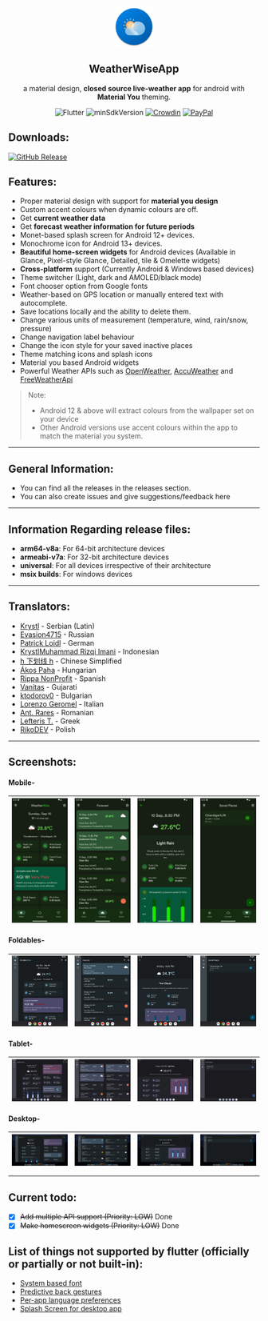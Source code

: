 <div align="center">
   <img width="80" height="80" src="screenshots/logo.png"/>
   <h2>WeatherWiseApp</h2>
   <p>a material design, <strong>closed source live-weather app</strong> for android with <strong>Material You</strong> theming.</p>
</div>
<div align="center">

![Flutter](https://img.shields.io/badge/Platform-Flutter-blue)
![minSdkVersion](https://img.shields.io/badge/minSdkVersion-23-green.svg)
[![Crowdin](https://badges.crowdin.net/weatherwise/localized.svg)](https://crowdin.com/project/weatherwise)
[![PayPal](https://img.shields.io/badge/PayPal-00457C?logo=paypal&logoColor=white)](https://paypal.me/milindgoel15)

</div>

## Downloads:

[![GitHub Release](https://img.shields.io/badge/github-%23121011.svg?style=for-the-badge&logo=github&logoColor=white)](https://github.com/MGAndroidProjects/WeatherWise-Releases/releases/latest)

## Features:

-  Proper material design with support for **material you design**
-  Custom accent colours when dynamic colours are off.
-  Get **current weather data**
-  Get **forecast weather information for future periods**
-  Monet-based splash screen for Android 12+ devices.
-  Monochrome icon for Android 13+ devices.
-  **Beautiful home-screen widgets** for Android devices (Available in Glance, Pixel-style Glance, Detailed, tile & Omelette widgets)
-  **Cross-platform** support (Currently Android & Windows based devices)
-  Theme switcher (Light, dark and AMOLED/black mode)
-  Font chooser option from Google fonts
-  Weather-based on GPS location or manually entered text with autocomplete.
-  Save locations locally and the ability to delete them.
-  Change various units of measurement (temperature, wind, rain/snow, pressure)
-  Change navigation label behaviour
-  Change the icon style for your saved inactive places
-  Theme matching icons and splash icons
-  Material you based Android widgets
- Powerful Weather APIs such as [OpenWeather](https://openweathermap.org/api), [AccuWeather](https://www.accuweather.com/) and [FreeWeatherApi](https://weatherapi.com/)

> Note:
>
> -  Android 12 & above will extract colours from the wallpaper set on your device
> -  Other Android versions use accent colours within the app to match the material you system.

---

## General Information:

-  You can find all the releases in the releases section.
-  You can also create issues and give suggestions/feedback here

---

## Information Regarding release files:

-  **arm64-v8a**: For 64-bit architecture devices
-  **armeabi-v7a**: For 32-bit architecture devices
-  **universal**: For all devices irrespective of their architecture
-  **msix builds**: For windows devices

---

## Translators:

-  [Krystl](https://crowdin.com/profile/krystl) - Serbian (Latin)
-  [Evasion4715](https://crowdin.com/profile/evasion4715) - Russian
-  [Patrick Loidl](https://crowdin.com/profile/palo6415) - German
-  [KrystlMuhammad Rizqi Imani](https://crowdin.com/profile/rizqiimani) - Indonesian
-  [h 下划线 h](https://crowdin.com/profile/hunderlinehh) - Chinese Simplified
-  [Ákos Paha](https://crowdin.com/profile/pahaakos) - Hungarian
-  [Rippa NonProfit](https://crowdin.com/profile/rippanonprofit) - Spanish
-  [Vanitas](https://crowdin.com/profile/BlackSpectrum) - Gujarati
-  [ktodorov0](https://crowdin.com/profile/ktodorov0) - Bulgarian
-  [Lorenzo Geromel](https://crowdin.com/profile/lorenzo.geromel) - Italian
-  [Ant. Rares](https://crowdin.com/profile/iepurooy) - Romanian
-  [Lefteris T.](https://crowdin.com/profile/leftertrp) - Greek
-  [RikoDEV](https://crowdin.com/profile/rikodev) - Polish

---

## Screenshots:

#### Mobile-

| <img src="./screenshots/android/HomeDark.png" width="180"/> | <img src="./screenshots/android/ForecastDark.png" width="180"/> | <img src="./screenshots/android/ForecastDetailsDark.png" width="180"/> | <img src="./screenshots/android/SavedDark.png" width="180"/> |
| ----------------------------------------------------------- | --------------------------------------------------------------- | ---------------------------------------------------------------------- | ------------------------------------------------------------ |

#### Foldables-

| <img src="./screenshots/foldables/HomeDark.png" width="220"/> | <img src="./screenshots/foldables/ForecastDark.png" width="220"/> | <img src="./screenshots/foldables/ForecastDetailsDark.png" width="220"/> | <img src="./screenshots/foldables/SavedDark.png" width="220"/> |
| ----------------------------------------------------------- | --------------------------------------------------------------- | ---------------------------------------------------------------------- | ------------------------------------------------------------ |

#### Tablet-

| <img src="./screenshots/tablet/HomeDark.png" width="220"/> | <img src="./screenshots/tablet/ForecastDark.png" width="220"/> | <img src="./screenshots/tablet/ForecastDetailsDark.png" width="220"/> | <img src="./screenshots/tablet/SavedDark.png" width="220"/> |
| ----------------------------------------------------------- | --------------------------------------------------------------- | ---------------------------------------------------------------------- | ------------------------------------------------------------ |

#### Desktop-

| <img src="./screenshots/windows/HomeDark.png" width="220"/> | <img src="./screenshots/windows/ForecastDark.png" width="220"/> | <img src="./screenshots/windows/ForecastDetailsDark.png" width="220"/> | <img src="./screenshots/windows/SavedDark.png" width="220"/> |
| ----------------------------------------------------------- | --------------------------------------------------------------- | ---------------------------------------------------------------------- | ------------------------------------------------------------ |

---

## Current todo:

-  [X] ~~Add multiple API support (Priority: LOW)~~ Done
-  [x] ~~Make homescreen widgets (Priority: LOW)~~ Done

## List of things not supported by flutter (officially or partially or not built-in):

-  [System based font ](https://github.com/flutter/flutter/issues/48381)
-  [Predictive back gestures](https://github.com/flutter/flutter/issues/109513)
-  [Per-app language preferences](https://github.com/flutter/flutter/issues/109842)
-  [Splash Screen for desktop app](https://github.com/flutter/flutter/issues/41980)
